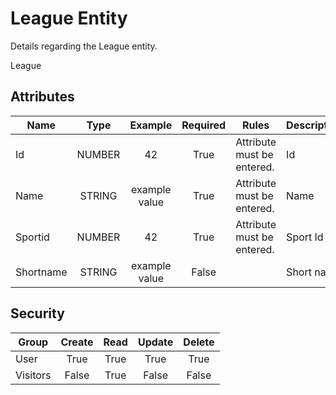 <!--
@bot-written

WARNING AND NOTICE
Any access, download, storage, and/or use of this source code is subject to the terms and conditions of the
Full Software Licence as accepted by you before being granted access to this source code and other materials,
the terms of which can be accessed on the Codebots website at https://codebots.com/full-software-license. Any
commercial use in contravention of the terms of the Full Software Licence may be pursued by Codebots through
licence termination and further legal action, and be required to indemnify Codebots for any loss or damage,
including interest and costs. You are deemed to have accepted the terms of the Full Software Licence on any
access, download, storage, and/or use of this source code.

BOT WARNING
This file is bot-written.
Any changes out side of "protected regions" will be lost next time the bot makes any changes.
-->

# League Entity

Details regarding the League entity.

League

<!-- % protected region % [Add summary docs here] off begin -->
<!-- % protected region % [Add summary docs here] end -->

## Attributes
| Name | Type | Example | Required | Rules | Description |
| ---- | :----: | :--------: | :-----: | ----- | ----- |
| Id | NUMBER | 42 | True | Attribute must be entered. | Id | 
| Name | STRING | example value | True | Attribute must be entered. | Name | 
| Sportid | NUMBER | 42 | True | Attribute must be entered. | Sport Id | 
| Shortname | STRING | example value | False |  | Short name | 


## Security
| Group  | Create | Read | Update | Delete |
| ---- | :----: | :----:  | :----:  | :----:  |
| User | True | True | True | True |
| Visitors | False | True | False | False |

<!-- % protected region % [Add any additional documentation here] off begin -->
<!-- % protected region % [Add any additional documentation here] end -->

